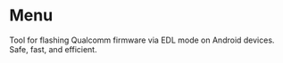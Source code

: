 # Menu
Tool for flashing Qualcomm firmware via EDL mode on Android devices. Safe, fast, and efficient.
